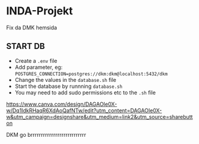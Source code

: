 # INDA-Projekt
Fix da DMK hemsida

## START DB
- Create a `.env` file
- Add parameter, eg: `POSTGRES_CONNECTION=postgres://dkm:dkm@localhost:5432/dkm`
- Change the values in the `database.sh` file
- Start the database by runnning `database.sh`
- You may need to add sudo permissions etc to the `.sh` file

https://www.canva.com/design/DAGAOIe0X-w/Dq1IdkRHaqR6XdAoQafNTw/edit?utm_content=DAGAOIe0X-w&utm_campaign=designshare&utm_medium=link2&utm_source=sharebutton

DKM go brrrrrrrrrrrrrrrrrrrrrrrrrrr
